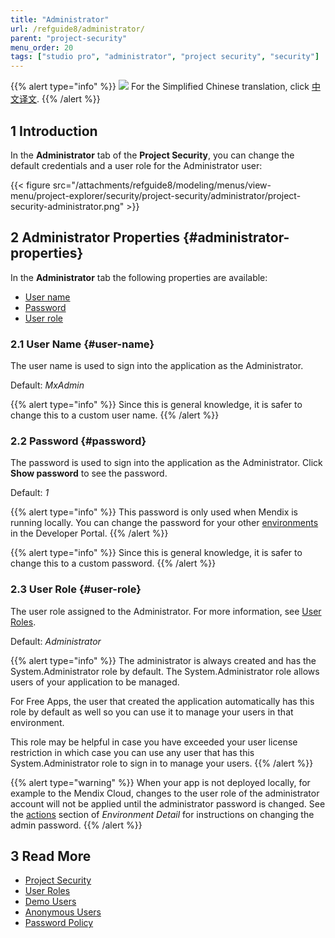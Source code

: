 ```yaml
---
title: "Administrator"
url: /refguide8/administrator/
parent: "project-security"
menu_order: 20
tags: ["studio pro", "administrator", "project security", "security"]
---
```


{{% alert type="info" %}}
<img src="attachments/chinese-translation/china.png" style="display: inline-block; margin: 0" /> For the Simplified Chinese translation, click [中文译文](https://cdn.mendix.tencent-cloud.com/documentation/refguide8/administrator.pdf).
{{% /alert %}}

## 1 Introduction

In the **Administrator** tab of the **Project Security**, you can change the default credentials and a user role for the Administrator user:

{{< figure src="/attachments/refguide8/modeling/menus/view-menu/project-explorer/security/project-security/administrator/project-security-administrator.png" >}}

## 2 Administrator Properties {#administrator-properties}

In the **Administrator** tab the following properties are available:

* [User name](#user-name)
* [Password](#password)
* [User role](#user-role)

### 2.1 User Name {#user-name}

The user name is used to sign into the application as the Administrator.

Default: *MxAdmin* 

{{% alert type="info" %}}
Since this is general knowledge, it is safer to change this to a custom user name.
{{% /alert %}}

### 2.2 Password {#password}

The password is used to sign into the application as the Administrator. Click **Show password** to see the password. 

Default: *1*

{{% alert type="info" %}}
This password is only used when Mendix is running locally. You can change the password for your other [environments](/developerportal/deploy/environments-details/) in the Developer Portal.
{{% /alert %}}

{{% alert type="info" %}}
Since this is general knowledge, it is safer to change this to a custom password.
{{% /alert %}}

### 2.3 User Role {#user-role}

The user role assigned to the Administrator. For more information, see [User Roles](/refguide8/user-roles/). 

Default: *Administrator*

{{% alert type="info" %}}
The administrator is always created and has the System.Administrator role by default. The System.Administrator role allows users of your application to be managed. 

For Free Apps, the user that created the application automatically has this role by default as well so you can use it to manage your users in that environment.

This role may be helpful in case you have exceeded your user license restriction in which case you can use any user that has this System.Administrator role to sign in to manage your users.
{{% /alert %}}

{{% alert type="warning" %}}
When your app is not deployed locally, for example to the Mendix Cloud, changes to the user role of the administrator account will not be applied until the administrator password is changed. See the [actions](/developerportal/deploy/environments-details/#actions) section of *Environment Detail* for instructions on changing the admin password.
{{% /alert %}}

## 3 Read More

* [Project Security](/refguide8/project-security/)
* [User Roles](/refguide8/user-roles/)
* [Demo Users](/refguide8/demo-users/)
* [Anonymous Users](/refguide8/anonymous-users/)
* [Password Policy](/refguide8/password-policy/)
